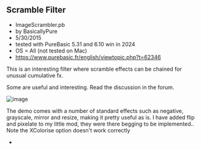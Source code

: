 ## Scramble Filter 

- ImageScrambler.pb
- by BasicallyPure
- 5/30/2015
- tested with PureBasic 5.31 and 6.10 win in 2024
- OS = All (not tested on Mac)
- https://www.purebasic.fr/english/viewtopic.php?t=62346

 
 This is an interesting filter where scramble effects can be chained for unusual cumulative fx. 
 
 Some are useful and interesting. Read the discussion in the forum. 
 
 ![image](https://github.com/CD-Xbow/PB-Greatest-Hits/assets/151369619/2497a53e-75c5-4948-ba61-0f868c493ca1)

 The demo comes with a number of standard effects such as negative, grayscale, mirror and resize, making it pretty useful as is. I have added flip and pixelate to my little mod, they were there begging to be implemented.. Note the XColorise option doesn't work correctly

- 
